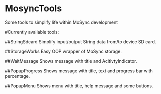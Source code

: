 MosyncTools
===========
Some tools to simplify life within MoSync development

#Currently available tools:

##StringSdcard
Simplify input/output String data from/to device SD card.

##StorageWorks
Easy OOP wrapper of MoSync storage.

##WaitMessage
Shows message with title and AcitivtyIndicator.

##PopupProgress
Shows message with title, text and progress bar with percentage.

##PopupMenu
Shows menu with title, help message and some buttons.